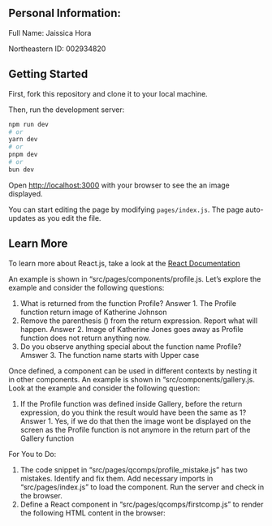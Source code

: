 ## Personal Information:

Full Name: Jaissica Hora

Northeastern ID: 002934820

## Getting Started
First, fork this repository and clone it to your local machine.

Then, run the development server:

```bash
npm run dev
# or
yarn dev
# or
pnpm dev
# or
bun dev
```

Open [http://localhost:3000](http://localhost:3000) with your browser to see the an image displayed.

You can start editing the page by modifying `pages/index.js`. The page auto-updates as you edit the file.

## Learn More

To learn more about React.js, take a look at the [React Documentation](https://legacy.reactjs.org/docs/getting-started.html#learn-react)


An example is shown in “src/pages/components/profile.js. Let’s explore the example
and consider the following questions:
1. What is returned from the function Profile?
Answer 1. The Profile function return image of Katherine Johnson
2. Remove the parenthesis () from the return expression. Report what will
happen.
Answer 2. Image of Katherine Jones goes away as Profile function does not return anything now.
3. Do you observe anything special about the function name Profile?
Amswer 3. The function name starts with Upper case

Once defined, a component can be used in different contexts by nesting it in other
components. An example is shown in “src/components/gallery.js. Look at the example
and consider the following question:

1. If the Profile function was defined inside Gallery, before the return expression, do
you think the result would have been the same as 1?
Answer 1. Yes, if we do that then the image wont be displayed on the screen as the Profile function is not anymore in the return part of the Gallery function

For You to Do:
1. The code snippet in “src/pages/qcomps/profile_mistake.js” has two mistakes.
Identify and fix them. Add necessary imports in “src/pages/index.js” to load the
component. Run the server and check in the browser.
2. Define a React component in “src/pages/qcomps/firstcomp.js” to render the
following HTML content in the browser:




